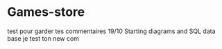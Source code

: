 # Games-store
test pour garder tes commentaires
19/10 Starting diagrams and SQL data base
je test ton new com